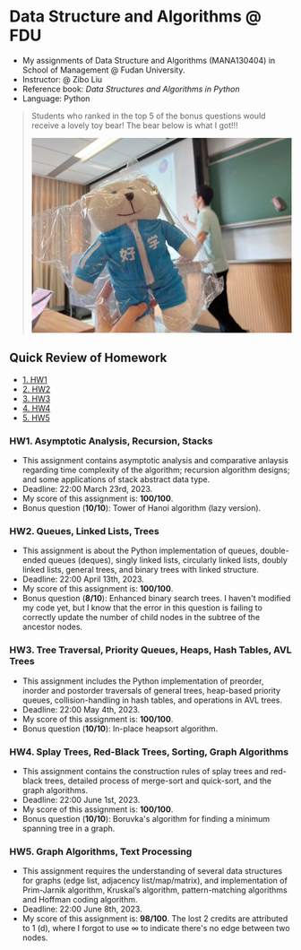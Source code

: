 # Data Structure and Algorithms @ FDU

- My assignments of Data Structure and Algorithms (MANA130404) in School of Management @ Fudan University.
- Instructor: @ Zibo Liu
- Reference book: *Data Structures and Algorithms in Python*
- Language: Python



> Students who ranked in the top 5 of the bonus questions would receive a lovely toy bear! The bear below is what I got!!!
>
> ![image-toybear](https://github.com/xw-zeng/Data-Structure-2023Spring/blob/369e62f8b3291acf0c0f0136e950c5cbff1e6562/bonus.jpg)



## Quick Review of Homework

- [1. HW1](#1)
- [2. HW2](#2)
- [3. HW3](#3)
- [4. HW4](#4)
- [5. HW5](#5)



<h3 id="1">HW1. Asymptotic Analysis, Recursion, Stacks</h3>

- This assignment contains asymptotic analysis and comparative anlaysis regarding time complexity of the algorithm; recursion algorithm designs; and some applications of stack abstract data type.
- Deadline: 22:00 March 23rd, 2023.
- My score of this assignment is: **100/100**.
- Bonus question (**10/10**): Tower of Hanoi algorithm (lazy version). 



<h3 id="2">HW2. Queues, Linked Lists, Trees</h3>

- This assignment is about the Python implementation of queues, double-ended queues (deques), singly linked lists, circularly linked lists, doubly linked lists, general trees, and binary trees with linked structure. 
- Deadline: 22:00 April 13th, 2023.
- My score of this assignment is: **100/100**.
- Bonus question (**8/10**): Enhanced binary search trees. I haven't modified my code yet, but I know that the error in this question is failing to correctly update the number of child nodes in the subtree of the ancestor nodes.



<h3 id="3">HW3. Tree Traversal, Priority Queues, Heaps, Hash Tables, AVL Trees</h3>

- This assignment includes the Python implementation of preorder, inorder and postorder traversals of general trees, heap-based priority queues, collision-handling in hash tables, and operations in AVL trees.
- Deadline: 22:00 May 4th, 2023.
- My score of this assignment is: **100/100**.
- Bonus question (**10/10**): In-place heapsort algorithm.



<h3 id="4">HW4. Splay Trees, Red-Black Trees, Sorting, Graph Algorithms</h3>

- This assignment contains the construction rules of splay trees and red-black trees, detailed process of merge-sort and quick-sort, and the graph algorithms.
- Deadline: 22:00 June 1st, 2023.
- My score of this assignment is: **100/100**.
- Bonus question (**10/10**): Boruvka's algorithm for finding a minimum spanning tree in a graph.



<h3 id="5">HW5. Graph Algorithms, Text Processing</h3>

- This assignment requires the understanding of several data structures for graphs (edge list, adjacency list/map/matrix), and implementation of Prim-Jarnik algorithm, Kruskal’s algorithm, pattern-matching algorithms and Hoffman coding algorithm.
- Deadline: 22:00 June 8th, 2023.
- My score of this assignment is: **98/100**. The lost 2 credits are attributed to 1 (d), where I forgot to use $\infty$ to indicate there's no edge between two nodes. 
